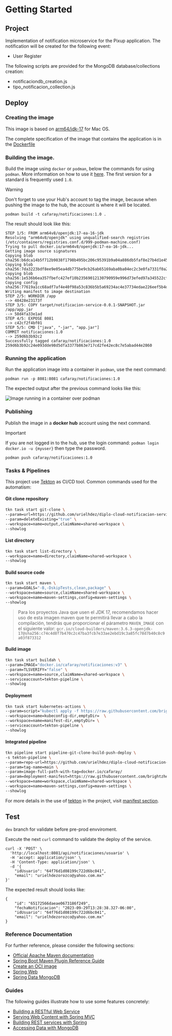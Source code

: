 # Getting Started

## Project

Implementation of notification microservice for the Pixup application.
The notification will be created for the following event:
- User Register

The following scripts are provided for the MongoDB database/collections creation:
* notificaciondb_creation.js
* tipo_notificacion_collection.js

## Deploy

### Creating the image

This image is based on [arm64/jdk-17](https://hub.docker.com/layers/arm64v8/openjdk/17-ea-16-jdk/images/sha256-149f7dbd5287cb06efc8c5d0dfffeffcc36e8a9872dca7736ef8c333a3eca6a2?context=explore) for Mac OS. 

The complete specification of the image that contains the application is in the [Dockerfile](./Dockerfile)

### Building the image.

Build the image using `docker` or `podman`, below the commands for using `podman`. More information on how to use it [here](https://podman.io/). The first version for a standard is frequently used `1.0`.

> [!Warning]
> Don't forget to use your Hub's account to tag the image, because when pushing the image to the hub, the account is where it will be located. 

`podman build -t cafaray/notificaciones:1.0 .`

The result should look like this:

```
STEP 1/5: FROM arm64v8/openjdk:17-ea-16-jdk
Resolving "arm64v8/openjdk" using unqualified-search registries (/etc/containers/registries.conf.d/999-podman-machine.conf)
Trying to pull docker.io/arm64v8/openjdk:17-ea-16-jdk...
Getting image source signatures
Copying blob sha256:b6dca14b5f712b9838f1798b495bc206c95391b9a04a886db5faf8e27b4d1e45
Copying blob sha256:7da3223bdf8ee9e05ea4db775be9cb26ab65169aba0ba04ec2c3e0fa7331f0a2
Copying blob sha256:1e536b6ea357fbefc427ef10b23569012130790959e996d73efed97a345522cf
Copying config sha256:77619a1cc68adf7af4e40f98a53c836b5b5a69234ac4e37734edae226eef5b4d
Writing manifest to image destination
STEP 2/5: WORKDIR /app
--> 48428e23173f
STEP 3/5: COPY target/notificacion-service-0.0.1-SNAPSHOT.jar /app/app.jar
--> 58d4fa33e1ad
STEP 4/5: EXPOSE 8081
--> c42cf2f4bf01
STEP 5/5: CMD ["java", "-jar", "app.jar"]
COMMIT notificaciones:1.0
--> 259d6b3b92c2
Successfully tagged cafaray/notificaciones:1.0
259d6b3b92c24e093dde98d5dfa3377b863e717cd2fe42ec8c7e5abad44e2860
```

### Running the application

Run the application image into a container in `podman`, use the next command:

`podman run -p 8081:8081 cafaray/notificaciones:1.0`

The expected output after the previous command looks like this:

![Image running in a container over podman](_resources/image_container_podman.png)

### Publishing 

Publish the image in a __docker hub__ account using the next command. 

> [!Important]
> If you are not logged in to the hub, use the login command: `podman login docker.io -u {myuser}` then type the password.  

`podman push cafaray/notificaciones:1.0`

### Tasks & Pipelines

This project use [Tekton](https://tekton.dev) as CI/CD tool. Common commands used for the automatism:

#### Git clone repository 

```bash
tkn task start git-clone \
--param=url=https://github.com/urielhdez/diplo-cloud-notificacion-service \
--param=deleteExisting="true" \
--workspace=name=output,claimName=shared-workspace \
--showlog
```

#### List directory

```bash
tkn task start list-directory \
--workspace=name=directory,claimName=shared-workspace \
--showlog
```

#### Build source code

```bash
tkn task start maven \
--param=GOALS="-B,-DskipTests,clean,package" \
--workspace=name=source,claimName=shared-workspace \
--workspace=name=maven-settings,config=maven-settings \
--showlog
```

> Para los proyectos Java que usen el JDK 17, recomendamos hacer uso de esta imagen maven que te permitirá llevar a cabo la compilación, tendrás que proporcionar el párametro `MAVEN_IMAGE` con el siguiente valor:
`gcr.io/cloud-builders/maven:3.6.3-openjdk-17@sha256:c74c4d8f7b470c2c47ba3fcb7e33ae2ebd19c3a85fc78d7b40c8c9a03f873312`

#### Build image

```bash
tkn task start buildah \
--param=IMAGE="docker.io/cafaray/notificaciones:v3" \
--param=TLSVERIFY="false" \
--workspace=name=source,claimName=shared-workspace \
--serviceaccount=tekton-pipeline \
--showlog
```

#### Deployment

```bash
tkn task start kubernetes-actions \
--param=script="kubectl apply -f https://raw.githubusercontent.com/brightzheng100/tekton-pipeline-example/master/manifests/deployment.yaml; kubectl get deployment;" \
--workspace=name=kubeconfig-dir,emptyDir=  \
--workspace=name=manifest-dir,emptyDir= \
--serviceaccount=tekton-pipeline \
--showlog
```

#### Integrated pipeline

```bash
tkn pipeline start pipeline-git-clone-build-push-deploy \
-s tekton-pipeline \
--param=repo-url=https://github.com/urielhdez/diplo-cloud-notificacion-service \
--param=tag-name=main \
--param=image-full-path-with-tag=docker.io/cafaray/
--param=deployment-manifest=https://raw.githubusercontent.com/brightzheng100/tekton-pipeline-example/master/manifests/deployment.yaml \
--workspace=name=workspace,claimName=shared-workspace \
--workspace=name=maven-settings,config=maven-settings \
--showlog
```

For more details in the use of [tekton](https://tekton.dev) in the project, visit [manifest section](./manifests/tekton.md).

## Test

`dev` branch for validate before pre-prod envviroment.

Execute the next `curl` command to validate the deploy of the service. 

```shell
curl -X 'POST' \
  'http://localhost:8081/api/notificaciones/usuario' \
  -H 'accept: application/json' \
  -H 'Content-Type: application/json' \
  -d '{
    "idUsuario": "64f76d1d08199c722d6bc041",
    "email": "urielhdezorozco@yahoo.com.mx"
}' 
```

The expected result should looks like:

```
{
    "id": "65172566daeae0673186f249",
    "fechaNotificacion": "2023-09-29T13:28:38.327-06:00",
    "idUsuario": "64f76d1d08199c722d6bc041",
    "email": "urielhdezorozco@yahoo.com.mx"
}
```
 
### Reference Documentation
For further reference, please consider the following sections:

* [Official Apache Maven documentation](https://maven.apache.org/guides/index.html)
* [Spring Boot Maven Plugin Reference Guide](https://docs.spring.io/spring-boot/docs/2.7.15/maven-plugin/reference/html/)
* [Create an OCI image](https://docs.spring.io/spring-boot/docs/2.7.15/maven-plugin/reference/html/#build-image)
* [Spring Web](https://docs.spring.io/spring-boot/docs/2.7.15/reference/htmlsingle/index.html#web)
* [Spring Data MongoDB](https://docs.spring.io/spring-boot/docs/2.7.15/reference/htmlsingle/index.html#data.nosql.mongodb)

### Guides
The following guides illustrate how to use some features concretely:

* [Building a RESTful Web Service](https://spring.io/guides/gs/rest-service/)
* [Serving Web Content with Spring MVC](https://spring.io/guides/gs/serving-web-content/)
* [Building REST services with Spring](https://spring.io/guides/tutorials/rest/)
* [Accessing Data with MongoDB](https://spring.io/guides/gs/accessing-data-mongodb/)

